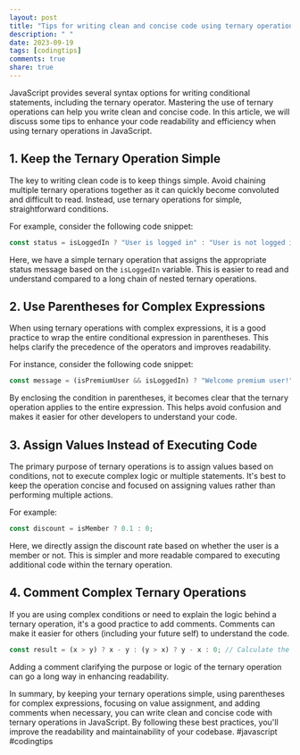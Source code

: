 ```yaml
---
layout: post
title: "Tips for writing clean and concise code using ternary operations in JavaScript"
description: " "
date: 2023-09-19
tags: [codingtips]
comments: true
share: true
---
```


JavaScript provides several syntax options for writing conditional statements, including the ternary operator. Mastering the use of ternary operations can help you write clean and concise code. In this article, we will discuss some tips to enhance your code readability and efficiency when using ternary operations in JavaScript.

## 1. Keep the Ternary Operation Simple

The key to writing clean code is to keep things simple. Avoid chaining multiple ternary operations together as it can quickly become convoluted and difficult to read. Instead, use ternary operations for simple, straightforward conditions.

For example, consider the following code snippet:

```javascript
const status = isLoggedIn ? "User is logged in" : "User is not logged in";
```

Here, we have a simple ternary operation that assigns the appropriate status message based on the `isLoggedIn` variable. This is easier to read and understand compared to a long chain of nested ternary operations.

## 2. Use Parentheses for Complex Expressions

When using ternary operations with complex expressions, it is a good practice to wrap the entire conditional expression in parentheses. This helps clarify the precedence of the operators and improves readability.

For instance, consider the following code snippet:

```javascript
const message = (isPremiumUser && isLoggedIn) ? "Welcome premium user!" : "Welcome guest";
```

By enclosing the condition in parentheses, it becomes clear that the ternary operation applies to the entire expression. This helps avoid confusion and makes it easier for other developers to understand your code.

## 3. Assign Values Instead of Executing Code

The primary purpose of ternary operations is to assign values based on conditions, not to execute complex logic or multiple statements. It's best to keep the operation concise and focused on assigning values rather than performing multiple actions.

For example:

```javascript
const discount = isMember ? 0.1 : 0;
```

Here, we directly assign the discount rate based on whether the user is a member or not. This is simpler and more readable compared to executing additional code within the ternary operation.

## 4. Comment Complex Ternary Operations

If you are using complex conditions or need to explain the logic behind a ternary operation, it's a good practice to add comments. Comments can make it easier for others (including your future self) to understand the code.

```javascript
const result = (x > y) ? x - y : (y > x) ? y - x : 0; // Calculate the difference between x and y if x > y, between y and x if y > x, otherwise assign 0
```

Adding a comment clarifying the purpose or logic of the ternary operation can go a long way in enhancing readability.

In summary, by keeping your ternary operations simple, using parentheses for complex expressions, focusing on value assignment, and adding comments when necessary, you can write clean and concise code with ternary operations in JavaScript. By following these best practices, you'll improve the readability and maintainability of your codebase. #javascript #codingtips